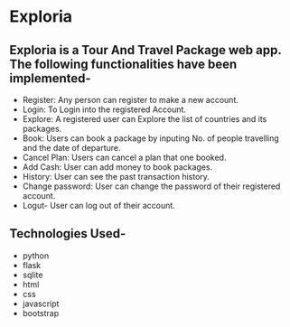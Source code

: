 # Exploria

## Exploria is a Tour And Travel Package web app. The following functionalities have been implemented-

* Register: Any person can register to make a new account.
* Login: To Login into the registered Account.
* Explore: A registered user can Explore the list of countries and its packages.
* Book: Users can book a package by inputing No. of people travelling and the date of departure.
* Cancel Plan: Users can cancel a plan that one booked.
* Add Cash: User can add money to book packages.
* History: User can see the past transaction history.
* Change password: User can change the password of their registered account.
* Logut- User can log out of their account.

## Technologies Used-
* python
* flask
* sqlite
* html
* css
* javascript
* bootstrap
